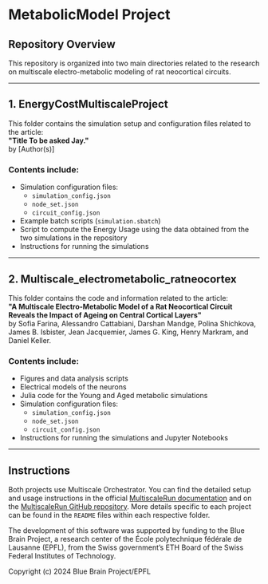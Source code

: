 # MetabolicModel Project

## Repository Overview

This repository is organized into two main directories related to the research on multiscale electro-metabolic modeling of rat neocortical circuits.

---

## **1. EnergyCostMultiscaleProject**

This folder contains the simulation setup and configuration files related to the article:  
**"Title To be asked Jay."**  
by [Author(s)]

### Contents include:
- Simulation configuration files:
  - `simulation_config.json`
  - `node_set.json`
  - `circuit_config.json`
- Example batch scripts (`simulation.sbatch`)
- Script to compute the Energy Usage using the data obtained from the two simulations in the repository
- Instructions for running the simulations

---

## **2. Multiscale_electrometabolic_ratneocortex**

This folder contains the code and information related to the article:  
**"A Multiscale Electro-Metabolic Model of a Rat Neocortical Circuit Reveals the Impact of Ageing on Central Cortical Layers"**  
by Sofia Farina, Alessandro Cattabiani, Darshan Mandge, Polina Shichkova, James B. Isbister, Jean Jacquemier, James G. King, Henry Markram, and Daniel Keller.

### Contents include:
- Figures and data analysis scripts
- Electrical models of the neurons
- Julia code for the Young and Aged metabolic simulations
- Simulation configuration files:
  - `simulation_config.json`
  - `node_set.json`
  - `circuit_config.json`
- Instructions for running the simulations and Jupyter Notebooks

---


## Instructions

Both projects use Multiscale Orchestrator. You can find the detailed setup and usage instructions in the official [MultiscaleRun documentation](https://multiscalerun.readthedocs.io/stable/) and on the [MultiscaleRun GitHub repository](https://github.com/BlueBrain/MultiscaleRun/tree/main). More details specific to each project can be found in the `README` files within each respective folder.


The development of this software was supported by funding to the Blue Brain Project, a research center of the École polytechnique fédérale de Lausanne (EPFL), from the Swiss government’s ETH Board of the Swiss Federal Institutes of Technology.

Copyright (c) 2024 Blue Brain Project/EPFL
